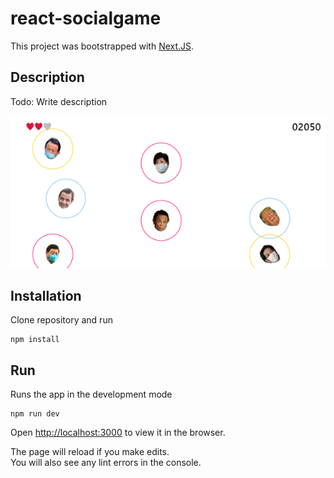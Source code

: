 react-socialgame
================

This project was bootstrapped with [Next.JS](https://nextjs.org/).

## Description
Todo: Write description

![screenshot](docs/screenshot.png)


## Installation
Clone repository and run

```
npm install
```

## Run
Runs the app in the development mode

```
npm run dev
```

Open [http://localhost:3000](http://localhost:3000) to view it in the browser.

The page will reload if you make edits.<br>
You will also see any lint errors in the console.
